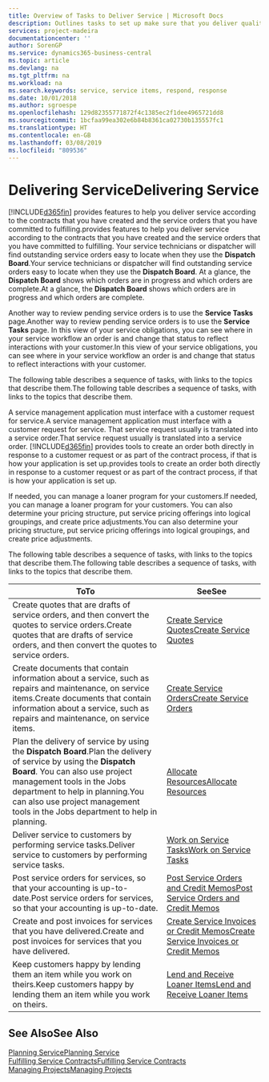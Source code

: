 ```yaml
---
title: Overview of Tasks to Deliver Service | Microsoft Docs
description: Outlines tasks to set up make sure that you deliver quality service and live up to agreements with customers.
services: project-madeira
documentationcenter: ''
author: SorenGP
ms.service: dynamics365-business-central
ms.topic: article
ms.devlang: na
ms.tgt_pltfrm: na
ms.workload: na
ms.search.keywords: service, service items, respond, response
ms.date: 10/01/2018
ms.author: sgroespe
ms.openlocfilehash: 129d82355771872f4c1385ec2f1dee4965721dd8
ms.sourcegitcommit: 1bcfaa99ea302e6b84b8361ca02730b135557fc1
ms.translationtype: HT
ms.contentlocale: en-GB
ms.lasthandoff: 03/08/2019
ms.locfileid: "809536"
---
```

# <a name="delivering-service"></a><span data-ttu-id="a3590-103">Delivering Service</span><span class="sxs-lookup"><span data-stu-id="a3590-103">Delivering Service</span></span>
[!INCLUDE[d365fin](includes/d365fin_md.md)] <span data-ttu-id="a3590-104">provides features to help you deliver service according to the contracts that you have created and the service orders that you have committed to fulfilling.</span><span class="sxs-lookup"><span data-stu-id="a3590-104">provides features to help you deliver service according to the contracts that you have created and the service orders that you have committed to fulfilling.</span></span> <span data-ttu-id="a3590-105">Your service technicians or dispatcher will find outstanding service orders easy to locate when they use the **Dispatch Board**.</span><span class="sxs-lookup"><span data-stu-id="a3590-105">Your service technicians or dispatcher will find outstanding service orders easy to locate when they use the **Dispatch Board**.</span></span> <span data-ttu-id="a3590-106">At a glance, the **Dispatch Board** shows which orders are in progress and which orders are complete.</span><span class="sxs-lookup"><span data-stu-id="a3590-106">At a glance, the **Dispatch Board** shows which orders are in progress and which orders are complete.</span></span>  
  
<span data-ttu-id="a3590-107">Another way to review pending service orders is to use the **Service Tasks** page.</span><span class="sxs-lookup"><span data-stu-id="a3590-107">Another way to review pending service orders is to use the **Service Tasks** page.</span></span> <span data-ttu-id="a3590-108">In this view of your service obligations, you can see where in your service workflow an order is and change that status to reflect interactions with your customer.</span><span class="sxs-lookup"><span data-stu-id="a3590-108">In this view of your service obligations, you can see where in your service workflow an order is and change that status to reflect interactions with your customer.</span></span>  
  
<span data-ttu-id="a3590-109">The following table describes a sequence of tasks, with links to the topics that describe them.</span><span class="sxs-lookup"><span data-stu-id="a3590-109">The following table describes a sequence of tasks, with links to the topics that describe them.</span></span>   

<span data-ttu-id="a3590-110">A service management application must interface with a customer request for service.</span><span class="sxs-lookup"><span data-stu-id="a3590-110">A service management application must interface with a customer request for service.</span></span> <span data-ttu-id="a3590-111">That service request usually is translated into a service order.</span><span class="sxs-lookup"><span data-stu-id="a3590-111">That service request usually is translated into a service order.</span></span> [!INCLUDE[d365fin](includes/d365fin_md.md)] <span data-ttu-id="a3590-112">provides tools to create an order both directly in response to a customer request or as part of the contract process, if that is how your application is set up.</span><span class="sxs-lookup"><span data-stu-id="a3590-112">provides tools to create an order both directly in response to a customer request or as part of the contract process, if that is how your application is set up.</span></span>  
  
<span data-ttu-id="a3590-113">If needed, you can manage a loaner program for your customers.</span><span class="sxs-lookup"><span data-stu-id="a3590-113">If needed, you can manage a loaner program for your customers.</span></span> <span data-ttu-id="a3590-114">You can also determine your pricing structure, put service pricing offerings into logical groupings, and create price adjustments.</span><span class="sxs-lookup"><span data-stu-id="a3590-114">You can also determine your pricing structure, put service pricing offerings into logical groupings, and create price adjustments.</span></span>  
  
<span data-ttu-id="a3590-115">The following table describes a sequence of tasks, with links to the topics that describe them.</span><span class="sxs-lookup"><span data-stu-id="a3590-115">The following table describes a sequence of tasks, with links to the topics that describe them.</span></span>   
  
|<span data-ttu-id="a3590-116">**To**</span><span class="sxs-lookup"><span data-stu-id="a3590-116">**To**</span></span>|<span data-ttu-id="a3590-117">**See**</span><span class="sxs-lookup"><span data-stu-id="a3590-117">**See**</span></span>|  
|------------|-------------|  
|<span data-ttu-id="a3590-118">Create quotes that are drafts of service orders, and then convert the quotes to service orders.</span><span class="sxs-lookup"><span data-stu-id="a3590-118">Create quotes that are drafts of service orders, and then convert the quotes to service orders.</span></span>|[<span data-ttu-id="a3590-119">Create Service Quotes</span><span class="sxs-lookup"><span data-stu-id="a3590-119">Create Service Quotes</span></span>](service-how-to-create-service-quotes.md)|
|<span data-ttu-id="a3590-120">Create documents that contain information about a service, such as repairs and maintenance, on service items.</span><span class="sxs-lookup"><span data-stu-id="a3590-120">Create documents that contain information about a service, such as repairs and maintenance, on service items.</span></span>|[<span data-ttu-id="a3590-121">Create Service Orders</span><span class="sxs-lookup"><span data-stu-id="a3590-121">Create Service Orders</span></span>](service-how-to-create-service-orders.md)|
|<span data-ttu-id="a3590-122">Plan the delivery of service by using the **Dispatch Board**.</span><span class="sxs-lookup"><span data-stu-id="a3590-122">Plan the delivery of service by using the **Dispatch Board**.</span></span> <span data-ttu-id="a3590-123">You can also use project management tools in the Jobs department to help in planning.</span><span class="sxs-lookup"><span data-stu-id="a3590-123">You can also use project management tools in the Jobs department to help in planning.</span></span>|[<span data-ttu-id="a3590-124">Allocate Resources</span><span class="sxs-lookup"><span data-stu-id="a3590-124">Allocate Resources</span></span>](service-how-to-allocate-resources.md)|  
|<span data-ttu-id="a3590-125">Deliver service to customers by performing service tasks.</span><span class="sxs-lookup"><span data-stu-id="a3590-125">Deliver service to customers by performing service tasks.</span></span>|[<span data-ttu-id="a3590-126">Work on Service Tasks</span><span class="sxs-lookup"><span data-stu-id="a3590-126">Work on Service Tasks</span></span>](service-how-to-work-on-service-tasks.md)|  
|<span data-ttu-id="a3590-127">Post service orders for services, so that your accounting is up-to-date.</span><span class="sxs-lookup"><span data-stu-id="a3590-127">Post service orders for services, so that your accounting is up-to-date.</span></span>|[<span data-ttu-id="a3590-128">Post Service Orders and Credit Memos</span><span class="sxs-lookup"><span data-stu-id="a3590-128">Post Service Orders and Credit Memos</span></span>](service-how-to-post-service-orders.md)|  
|<span data-ttu-id="a3590-129">Create and post invoices for services that you have delivered.</span><span class="sxs-lookup"><span data-stu-id="a3590-129">Create and post invoices for services that you have delivered.</span></span>|[<span data-ttu-id="a3590-130">Create Service Invoices or Credit Memos</span><span class="sxs-lookup"><span data-stu-id="a3590-130">Create Service Invoices or Credit Memos</span></span>](service-how-create-invoices.md)|  
|<span data-ttu-id="a3590-131">Keep customers happy by lending them an item while you work on theirs.</span><span class="sxs-lookup"><span data-stu-id="a3590-131">Keep customers happy by lending them an item while you work on theirs.</span></span>| [<span data-ttu-id="a3590-132">Lend and Receive Loaner Items</span><span class="sxs-lookup"><span data-stu-id="a3590-132">Lend and Receive Loaner Items</span></span>](service-how-to-lend-receive-loaners.md)|
  
## <a name="see-also"></a><span data-ttu-id="a3590-133">See Also</span><span class="sxs-lookup"><span data-stu-id="a3590-133">See Also</span></span>  
[<span data-ttu-id="a3590-134">Planning Service</span><span class="sxs-lookup"><span data-stu-id="a3590-134">Planning Service</span></span>](service-plan-service.md)  
[<span data-ttu-id="a3590-135">Fulfilling Service Contracts</span><span class="sxs-lookup"><span data-stu-id="a3590-135">Fulfilling Service Contracts</span></span>](service-fulfill-service-contracts.md)  
[<span data-ttu-id="a3590-136">Managing Projects</span><span class="sxs-lookup"><span data-stu-id="a3590-136">Managing Projects</span></span>](projects-manage-projects.md)  
